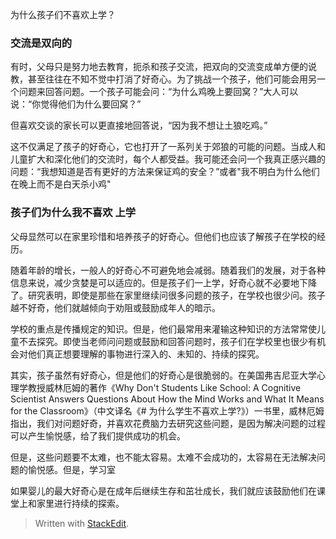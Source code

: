 为什么孩子们不喜欢上学？

### 交流是双向的
有时，父母只是努力地去教育，扼杀和孩子交流，把双向的交流变成单方便的说教，甚至往往在不知不觉中打消了好奇心。为了挑战一个孩子，他们可能会用另一个问题来回答问题。一个孩子可能会问：“为什么鸡晚上要回窝？”大人可以说：“你觉得他们为什么要回窝？”

但喜欢交谈的家长可以更直接地回答说，“因为我不想让土狼吃鸡。”

这不仅满足了孩子的好奇心，它也打开了一系列关于郊狼的可能的问题。当成人和儿童扩大和深化他们的交流时，每个人都受益。我可能还会问一个我真正感兴趣的问题：“我想知道是否有更好的方法来保证鸡的安全？”或者"我不明白为什么他们在晚上而不是白天杀小鸡"

 
### 孩子们为什么我不喜欢 上学

父母显然可以在家里珍惜和培养孩子的好奇心。但他们也应该了解孩子在学校的经历。

随着年龄的增长，一般人的好奇心不可避免地会减弱。随着我们的发展，对于各种信息来说，减少贪婪是可以适应的。但是孩子们一上学，好奇心就不必要地下降了。研究表明，即使是那些在家里继续问很多问题的孩子，在学校也很少问。孩子越不好奇，他们就越倾向于劝阻或鼓励成年人的暗示。

学校的重点是传播规定的知识。但是，他们最常用来灌输这种知识的方法常常使儿童不去探究。即使当老师问问题或鼓励和回答问题时，孩子们在学校里也很少有机会对他们真正想要理解的事物进行深入的、未知的、持续的探究。

其实，孩子虽然有好奇心，但是他们的好奇心是很脆弱的。在美国弗吉尼亚大学心理学教授威林厄姆的著作《Why Don't Students Like School: A Cognitive Scientist Answers Questions About How the Mind Works and What It Means for the Classroom》（中文译名《# 为什么学生不喜欢上学?》）一书里，威林厄姆指出，我们对问题好奇，并喜欢花费脑力去研究这些问题，是因为解决问题的过程可以产生愉悦感，给了我们提供成功的机会。

但是，这些问题要不太难，也不能太容易。太难不会成功的，太容易在无法解决问题的愉悦感。但是，学习室


如果婴儿的最大好奇心是在成年后继续生存和茁壮成长，我们就应该鼓励他们在课堂上和家里进行持续的探索。


> Written with [StackEdit](https://stackedit.io/).
<!--stackedit_data:
eyJoaXN0b3J5IjpbLTg0NDk0ODQyNSwtMTk1OTQ3MTMzXX0=
-->